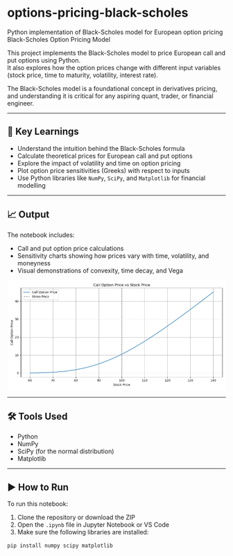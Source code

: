 # options-pricing-black-scholes
Python implementation of Black-Scholes model for European option pricing
 Black-Scholes Option Pricing Model

This project implements the Black-Scholes model to price European call and put options using Python.  
It also explores how the option prices change with different input variables (stock price, time to maturity, volatility, interest rate).

The Black-Scholes model is a foundational concept in derivatives pricing, and understanding it is critical for any aspiring quant, trader, or financial engineer.

---

## 🧠 Key Learnings

- Understand the intuition behind the Black-Scholes formula
- Calculate theoretical prices for European call and put options
- Explore the impact of volatility and time on option pricing
- Plot option price sensitivities (Greeks) with respect to inputs
- Use Python libraries like `NumPy`, `SciPy`, and `Matplotlib` for financial modelling

---

## 📈 Output

The notebook includes:

- Call and put option price calculations
- Sensitivity charts showing how prices vary with time, volatility, and moneyness
- Visual demonstrations of convexity, time decay, and Vega

![Option Price Plot](option_plot.png)

---

## 🛠️ Tools Used

- Python
- NumPy
- SciPy (for the normal distribution)
- Matplotlib

---

## ▶️ How to Run

To run this notebook:

1. Clone the repository or download the ZIP
2. Open the `.ipynb` file in Jupyter Notebook or VS Code
3. Make sure the following libraries are installed:

```bash
pip install numpy scipy matplotlib